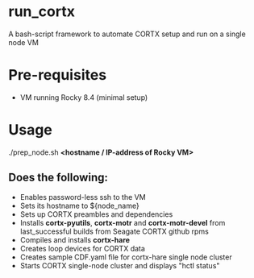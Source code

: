 # run_cortx
A bash-script framework to automate CORTX setup and run on a single node VM

# Pre-requisites
* VM running Rocky 8.4 (minimal setup)

# Usage
./prep_node.sh **<hostname / IP-address of Rocky VM>**

## Does the following:
* Enables password-less ssh to the VM
* Sets its hostname to ${node_name}
* Sets up CORTX preambles and dependencies
* Installs **cortx-pyutils**, **cortx-motr** and **cortx-motr-devel** from last_successful builds from Seagate CORTX github rpms
* Compiles and installs **cortx-hare**
* Creates loop devices for CORTX data
* Creates sample CDF.yaml file for cortx-hare single node cluster
* Starts CORTX single-node cluster and displays "hctl status"
